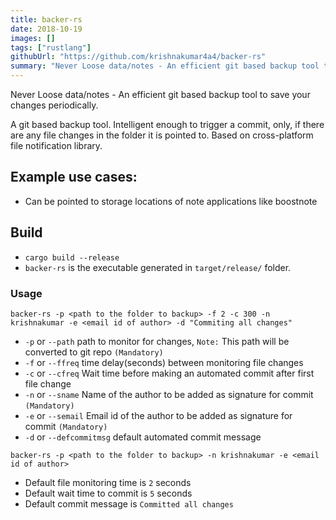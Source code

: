 ```yaml
---
title: backer-rs
date: 2018-10-19
images: []
tags: ["rustlang"]
githubUrl: "https://github.com/krishnakumar4a4/backer-rs"
summary: "Never Loose data/notes - An efficient git based backup tool to save your changes periodically"
---
```

Never Loose data/notes - An efficient git based backup tool to save your changes periodically.

A git based backup tool.
Intelligent enough to trigger a commit, only, if there are any file changes in the folder it is pointed to.
Based on cross-platform file notification library.

## Example use cases:
- Can be pointed to storage locations of note applications like boostnote

## Build
- ``cargo build --release``
- ``backer-rs`` is the executable generated in ``target/release/`` folder.

### Usage

``backer-rs -p <path to the folder to backup> -f 2 -c 300 -n krishnakumar -e <email id of author> -d "Commiting all changes"``
- `-p` or `--path` path to monitor for changes, `Note:` This path will be converted to git repo `(Mandatory)`
- `-f` or `--ffreq` time delay(seconds) between monitoring file changes
- `-c` or `--cfreq` Wait time before making an automated commit after first file change
- `-n` or `--sname` Name of the author to be added as signature for commit `(Mandatory)`
- `-e` or `--semail` Email id of the author to be added as signature for commit `(Mandatory)`
- `-d` or `--defcommitmsg` default automated commit message

``backer-rs -p <path to the folder to backup> -n krishnakumar -e <email id of author>``
- Default file monitoring time is `2` seconds
- Default wait time to commit is `5` seconds
- Default commit message is `Committed all changes`
